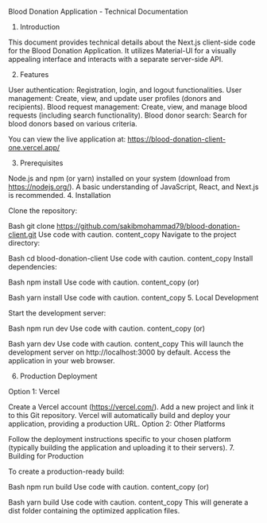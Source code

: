 
Blood Donation Application - Technical Documentation

1. Introduction

This document provides technical details about the Next.js client-side code for the Blood Donation Application. It utilizes Material-UI for a visually appealing interface and interacts with a separate server-side API.

2. Features

User authentication: Registration, login, and logout functionalities.
User management: Create, view, and update user profiles (donors and recipients).
Blood request management: Create, view, and manage blood requests (including search functionality).
Blood donor search: Search for blood donors based on various criteria.

You can view the live application at: https://blood-donation-client-one.vercel.app/

3. Prerequisites

Node.js and npm (or yarn) installed on your system (download from https://nodejs.org/).
A basic understanding of JavaScript, React, and Next.js is recommended.
4. Installation

Clone the repository:

Bash
git clone https://github.com/sakibmohammad79/blood-donation-client.git
Use code with caution.
content_copy
Navigate to the project directory:

Bash
cd blood-donation-client
Use code with caution.
content_copy
Install dependencies:

Bash
npm install
Use code with caution.
content_copy
(or)

Bash
yarn install
Use code with caution.
content_copy
5. Local Development

Start the development server:

Bash
npm run dev
Use code with caution.
content_copy
(or)

Bash
yarn dev
Use code with caution.
content_copy
This will launch the development server on http://localhost:3000 by default. Access the application in your web browser.

6. Production Deployment

Option 1: Vercel

Create a Vercel account (https://vercel.com/).
Add a new project and link it to this Git repository.
Vercel will automatically build and deploy your application, providing a production URL.
Option 2: Other Platforms

Follow the deployment instructions specific to your chosen platform (typically building the application and uploading it to their servers).
7. Building for Production

To create a production-ready build:

Bash
npm run build
Use code with caution.
content_copy
(or)

Bash
yarn build
Use code with caution.
content_copy
This will generate a dist folder containing the optimized application files.
